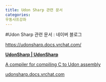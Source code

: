 ```yaml
---
title: Udon Sharp 관련 문서
categories:
우동샤프강좌
---
```

#Udon Sharp 관련 문서 : 네이버 블로그
<div class="wrap_rabbit pcol2 _param(1) _postViewArea222730446428" id="post-view222730446428">
<!-- Rabbit HTML --><div class="se-viewer se-theme-default" lang="ko-KR">
<!-- SE_DOC_HEADER_END -->
<div class="se-main-container">
<div class="se-component se-text se-l-default" id="SE-3fb17a97-4f3f-403f-b430-b2d6ce9c8a68">
<div class="se-component-content">
<div class="se-section se-section-text se-l-default">
<div class="se-module se-module-text">
<!-- SE-TEXT { --><p class="se-text-paragraph se-text-paragraph-align-" id="SE-a21fd222-c8bf-485d-9414-3f65fcef274d" style=""><span class="se-fs- se-ff-" id="SE-6d889943-173f-4dbf-a5df-abf6d0abaf30" style=""><a class="se-link" href="https://udonsharp.docs.vrchat.com/" target="_blank">https://udonsharp.docs.vrchat.com/</a></span></p><!-- } SE-TEXT -->
</div>
</div>
</div>
</div> <div class="se-component se-oglink se-l-text" id="SE-766ad191-9183-4351-adc9-ed97d1657aa3">
<div class="se-component-content">
<div class="se-section se-section-oglink se-l-text se-section-align-">
<div class="se-module se-module-oglink">
<a class="se-oglink-info" href="https://udonsharp.docs.vrchat.com/" target="_blank">
<div class="se-oglink-info-container">
<strong class="se-oglink-title">UdonSharp | UdonSharp</strong>
<p class="se-oglink-summary">A compiler for compiling C to Udon assembly</p>
<p class="se-oglink-url">udonsharp.docs.vrchat.com</p>
</div>
</a>
</div>
</div>
</div>
<script class="__se_module_data" data-module='{"type":"v2_oglink", "id" :"SE-766ad191-9183-4351-adc9-ed97d1657aa3", "data" : {"link" : "https://udonsharp.docs.vrchat.com/", "isVideo" : "false", "thumbnail" : ""}}' type="text/data"></script>
</div> <div class="se-component se-text se-l-default" id="SE-26368871-1743-4457-8fd7-53be5a8eefed">
<div class="se-component-content">
<div class="se-section se-section-text se-l-default">
<div class="se-module se-module-text">
<!-- SE-TEXT { --><p class="se-text-paragraph se-text-paragraph-align-" id="SE-fbe79c4e-72a9-4d92-96e4-d858ecefe706" style=""><span class="se-fs- se-ff-" id="SE-b809d117-f667-4b28-b83c-5f555039dd05" style="">​</span></p><!-- } SE-TEXT -->
</div>
</div>
</div>
</div> </div>
</div>
</div>